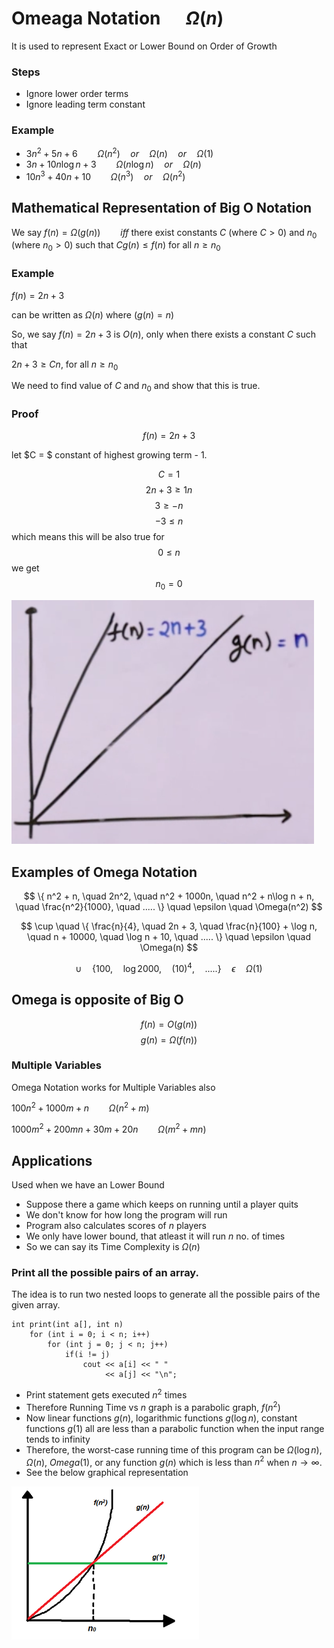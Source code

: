 # Omeaga Notation $\quad \Omega(n)$

It is used to represent Exact or Lower Bound on Order of Growth

### Steps
- Ignore lower order terms
- Ignore leading term constant

### Example

- $3n^2 + 5n + 6 \qquad \Omega(n^2) \quad or \quad \Omega(n) \quad or \quad \Omega(1)$
- $3n + 10n\log n + 3 \qquad \Omega(n\log n) \quad or \quad \Omega(n)$
- $10n^3 + 40n + 10 \qquad \Omega(n^3) \quad or \quad \Omega(n^2)$

## Mathematical Representation of Big O Notation

We say $f(n) = \Omega(g(n)) \qquad iff$  there exist constants $C$ (where $C > 0$) and $n_0$ (where $n_0 > 0$) such that $Cg(n) \le f(n)$ for all $n \ge n_0$

### Example

$f(n) = 2n + 3$ 

can be written as $\Omega(n)$ where ($g(n) = n$)

So, we say $f(n) = 2n + 3$ is $O(n)$, only when there exists a constant $C$ such that 

$2n+3 \ge Cn$, for all $n \ge n_0$

We need to find value of $C$ and $n_0$ and show that this is true.

### Proof

$$f(n) = 2n + 3$$

let $C = $ constant of highest growing term - 1.

$$C = 1$$
$$2n + 3 \ge 1n$$
$$3 \ge -n$$
$$-3 \le n$$
which means this will be also true for
$$0 \le n$$
we get 
$$n_0 = 0$$ 

![omega_proof](./assets/omega_proof.png)


## Examples of Omega Notation

$$ \{ n^2 + n, \quad 2n^2, \quad n^2 + 1000n, \quad n^2 + n\log n + n, \quad \frac{n^2}{1000}, \quad  ..... \} \quad \epsilon \quad \Omega(n^2) $$

$$ \cup \quad \{ \frac{n}{4}, \quad 2n + 3, \quad \frac{n}{100} + \log n, \quad n + 10000, \quad \log n + 10, \quad  ..... \} \quad \epsilon \quad \Omega(n) $$

$$ \cup \quad \{ 100, \quad  \log 2000, \quad (10)^4, \quad ..... \} \quad \epsilon \quad \Omega(1) $$


## Omega is opposite of Big O

$$f(n) = O(g(n))$$
$$g(n) = \Omega(f(n))$$




### Multiple Variables
Omega Notation works for Multiple Variables also

$100n^2 + 1000m + n \qquad \Omega(n^2 + m)$ 

$1000m^2 + 200mn + 30m + 20n \qquad \Omega(m^2 + mn)$

## Applications
Used when we have an Lower Bound

- Suppose there a game which keeps on running until a player quits
- We don't know for how long the program will run
- Program also calculates scores of $n$ players
- We only have lower bound, that atleast it will run $n$ no. of times
- So we can say its Time Complexity is $\Omega (n)$


### Print all the possible pairs of an array. 
The idea is to run two nested loops to generate all the possible pairs of the given array. 

```
int print(int a[], int n)
    for (int i = 0; i < n; i++) 
        for (int j = 0; j < n; j++)
            if(i != j)
                cout << a[i] << " " 
                     << a[j] << "\n";
```

- Print statement gets executed $n^2$ times
- Therefore Running Time vs $n$ graph is a parabolic graph, $f(n^2)$
- Now linear functions $g(n)$, logarithmic functions $g(\log n)$, constant functions $g(1)$ all are less than a parabolic function when the input range tends to infinity
- Therefore, the worst-case running time of this program can be $\Omega(\log n)$, $\Omega(n)$, $Omega(1)$, or any function $g(n)$ which is less than $n^2$ when $n \to \infty$. 
- See the below graphical representation

![omega_graphical_representation](./assets/omega_graphical_representation.png)
